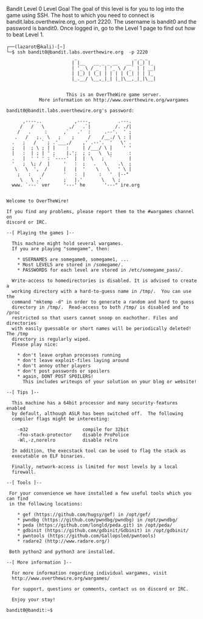 Bandit Level 0
Level Goal
The goal of this level is for you to log into the game using SSH. The host to which you need to connect 
is bandit.labs.overthewire.org, on port 2220. 
The username is bandit0 and the password is bandit0. Once logged in, go to the Level 1 page to find out how to beat 
Level 1.

    ┌──(lazarot㉿kali)-[~]
    └─$ ssh bandit0@bandit.labs.overthewire.org  -p 2220
                             _                     _ _ _   
                            | |__   __ _ _ __   __| (_) |_ 
                            | '_ \ / _` | '_ \ / _` | | __|
                            | |_) | (_| | | | | (_| | | |_ 
                            |_.__/ \__,_|_| |_|\__,_|_|\__|
                                                           
    
                          This is an OverTheWire game server. 
                More information on http://www.overthewire.org/wargames
    
    bandit0@bandit.labs.overthewire.org's password: 
    
          ,----..            ,----,          .---.
         /   /   \         ,/   .`|         /. ./|
        /   .     :      ,`   .'  :     .--'.  ' ;
       .   /   ;.  \   ;    ;     /    /__./ \ : |
      .   ;   /  ` ; .'___,/    ,' .--'.  '   \' .
      ;   |  ; \ ; | |    :     | /___/ \ |    ' '
      |   :  | ; | ' ;    |.';  ; ;   \  \;      :
      .   |  ' ' ' : `----'  |  |  \   ;  `      |
      '   ;  \; /  |     '   :  ;   .   \    .\  ;
       \   \  ',  /      |   |  '    \   \   ' \ |
        ;   :    /       '   :  |     :   '  |--"
         \   \ .'        ;   |.'       \   \ ;
      www. `---` ver     '---' he       '---" ire.org
    
    
    Welcome to OverTheWire!
    
    If you find any problems, please report them to the #wargames channel on
    discord or IRC.
    
    --[ Playing the games ]--
    
      This machine might hold several wargames.
      If you are playing "somegame", then:
    
        * USERNAMES are somegame0, somegame1, ...
        * Most LEVELS are stored in /somegame/.                                                                    
        * PASSWORDS for each level are stored in /etc/somegame_pass/.                                              
                                                                                                                   
      Write-access to homedirectories is disabled. It is advised to create a                                       
      working directory with a hard-to-guess name in /tmp/.  You can use the                                       
      command "mktemp -d" in order to generate a random and hard to guess                                          
      directory in /tmp/.  Read-access to both /tmp/ is disabled and to /proc                                      
      restricted so that users cannot snoop on eachother. Files and directories                                    
      with easily guessable or short names will be periodically deleted! The /tmp                                  
      directory is regularly wiped.                                                                                
      Please play nice:                                                                                            
                                                                                                                   
        * don't leave orphan processes running                                                                     
        * don't leave exploit-files laying around                                                                  
        * don't annoy other players                                                                                
        * don't post passwords or spoilers                                                                         
        * again, DONT POST SPOILERS!
          This includes writeups of your solution on your blog or website!
    
    --[ Tips ]--
    
      This machine has a 64bit processor and many security-features enabled
      by default, although ASLR has been switched off.  The following
      compiler flags might be interesting:
    
        -m32                    compile for 32bit
        -fno-stack-protector    disable ProPolice
        -Wl,-z,norelro          disable relro
    
      In addition, the execstack tool can be used to flag the stack as
      executable on ELF binaries.
    
      Finally, network-access is limited for most levels by a local
      firewall.
    
    --[ Tools ]--
    
     For your convenience we have installed a few useful tools which you can find
     in the following locations:
    
        * gef (https://github.com/hugsy/gef) in /opt/gef/
        * pwndbg (https://github.com/pwndbg/pwndbg) in /opt/pwndbg/
        * peda (https://github.com/longld/peda.git) in /opt/peda/
        * gdbinit (https://github.com/gdbinit/Gdbinit) in /opt/gdbinit/
        * pwntools (https://github.com/Gallopsled/pwntools)
        * radare2 (http://www.radare.org/)
    
     Both python2 and python3 are installed.
    
    --[ More information ]--
    
      For more information regarding individual wargames, visit
      http://www.overthewire.org/wargames/
    
      For support, questions or comments, contact us on discord or IRC.
    
      Enjoy your stay!
    
    bandit0@bandit:~$ 
